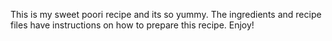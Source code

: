 This is my sweet poori recipe and its so yummy. The ingredients and recipe files have instructions on how to prepare this recipe. Enjoy!